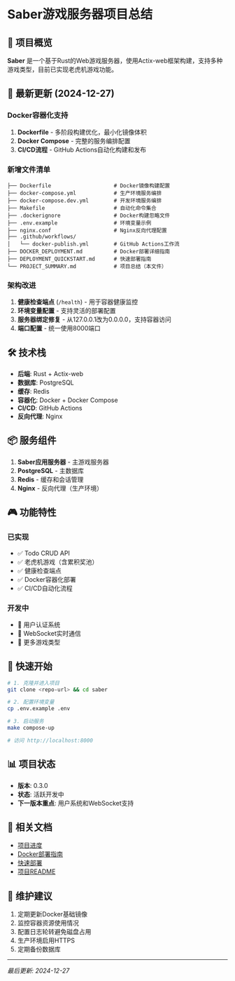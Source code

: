 # Saber游戏服务器项目总结

## 🎯 项目概览

**Saber** 是一个基于Rust的Web游戏服务器，使用Actix-web框架构建，支持多种游戏类型，目前已实现老虎机游戏功能。

## 🚀 最新更新 (2024-12-27)

### Docker容器化支持

1. **Dockerfile** - 多阶段构建优化，最小化镜像体积
2. **Docker Compose** - 完整的服务编排配置
3. **CI/CD流程** - GitHub Actions自动化构建和发布

### 新增文件清单

```text
├── Dockerfile                    # Docker镜像构建配置
├── docker-compose.yml            # 生产环境服务编排
├── docker-compose.dev.yml        # 开发环境服务编排
├── Makefile                      # 自动化命令集合
├── .dockerignore                 # Docker构建忽略文件
├── .env.example                  # 环境变量示例
├── nginx.conf                    # Nginx反向代理配置
├── .github/workflows/
│   └── docker-publish.yml        # GitHub Actions工作流
├── DOCKER_DEPLOYMENT.md          # Docker部署详细指南
├── DEPLOYMENT_QUICKSTART.md      # 快速部署指南
└── PROJECT_SUMMARY.md            # 项目总结（本文件）
```

### 架构改进

1. **健康检查端点** (`/health`) - 用于容器健康监控
2. **环境变量配置** - 支持灵活的部署配置
3. **服务器绑定修复** - 从127.0.0.1改为0.0.0.0，支持容器访问
4. **端口配置** - 统一使用8000端口

## 🛠️ 技术栈

- **后端**: Rust + Actix-web
- **数据库**: PostgreSQL
- **缓存**: Redis
- **容器化**: Docker + Docker Compose
- **CI/CD**: GitHub Actions
- **反向代理**: Nginx

## 📦 服务组件

1. **Saber应用服务器** - 主游戏服务器
2. **PostgreSQL** - 主数据库
3. **Redis** - 缓存和会话管理
4. **Nginx** - 反向代理（生产环境）

## 🎮 功能特性

### 已实现

- ✅ Todo CRUD API
- ✅ 老虎机游戏（含累积奖池）
- ✅ 健康检查端点
- ✅ Docker容器化部署
- ✅ CI/CD自动化流程

### 开发中

- 🚧 用户认证系统
- 🚧 WebSocket实时通信
- 🚧 更多游戏类型

## 🚀 快速开始

```bash
# 1. 克隆并进入项目
git clone <repo-url> && cd saber

# 2. 配置环境变量
cp .env.example .env

# 3. 启动服务
make compose-up

# 访问 http://localhost:8000
```

## 📊 项目状态

- **版本**: 0.3.0
- **状态**: 活跃开发中
- **下一版本重点**: 用户系统和WebSocket支持

## 🔗 相关文档

- [项目进度](./PROGRESS.md)
- [Docker部署指南](./DOCKER_DEPLOYMENT.md)
- [快速部署](./DEPLOYMENT_QUICKSTART.md)
- [项目README](./README.md)

## 📝 维护建议

1. 定期更新Docker基础镜像
2. 监控容器资源使用情况
3. 配置日志轮转避免磁盘占用
4. 生产环境启用HTTPS
5. 定期备份数据库

---
*最后更新: 2024-12-27*
